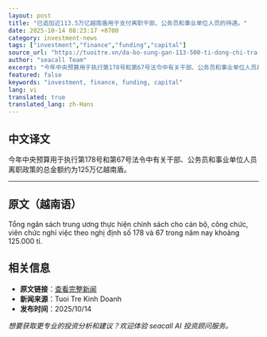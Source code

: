 ```yaml
---
layout: post
title: "已追加近113.5万亿越南盾用于支付离职干部、公务员和事业单位人员的待遇。"
date: 2025-10-14 08:23:17 +0700
category: investment-news
tags: ["investment","finance","funding","capital"]
source_url: "https://tuoitre.vn/da-bo-sung-gan-113-500-ti-dong-chi-tra-che-do-cho-can-bo-cong-chuc-vien-chuc-nghi-viec-20251014131206065.htm"
author: "seacall Team"
excerpt: "今年中央预算用于执行第178号和第67号法令中有关干部、公务员和事业单位人员离职政策的总金额约为125万亿越南盾。..."
featured: false
keywords: "investment, finance, funding, capital"
lang: vi
translated: true
translated_lang: zh-Hans
---
```


## 中文译文

今年中央预算用于执行第178号和第67号法令中有关干部、公务员和事业单位人员离职政策的总金额约为125万亿越南盾。

---

## 原文（越南语）

Tổng ngân sách trung ương thực hiện chính sách cho cán bộ, công chức, viên chức nghỉ việc theo nghị định số 178 và 67 trong năm nay khoảng 125.000 tỉ.

## 相关信息

- **原文链接**：[查看完整新闻](https://tuoitre.vn/da-bo-sung-gan-113-500-ti-dong-chi-tra-che-do-cho-can-bo-cong-chuc-vien-chuc-nghi-viec-20251014131206065.htm)
- **新闻来源**：Tuoi Tre Kinh Doanh
- **发布时间**：2025/10/14

*想要获取更专业的投资分析和建议？欢迎体验 seacall AI 投资顾问服务。*